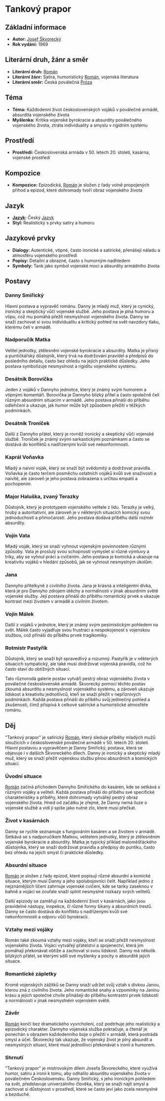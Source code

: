 # Tankový prapor

## Základní informace

- **Autor:** [Josef Škvorecký](https://cs.wikipedia.org/wiki/Josef_Škvorecký)
- **Rok vydání:** 1969

## Literární druh, žánr a směr 

- **Literární druh:** [Román](https://cs.wikipedia.org/wiki/Rom%C3%A1n)
- **Literární žánr:** Satira, humoristický [Román](Román.md), vojenská literatura
- **Literární směr:** Česká poválečná [Próza](Próza.md)

## Téma 

- **Téma:** Každodenní život československých vojáků v poválečné armádě, absurdita vojenského života
- **Myšlenka:** Kritika vojenské byrokracie a absurdity poválečného vojenského života, ztráta individuality a smyslu v rigidním systému

## Prostředí 

- **Prostředí:** Československá armáda v 50. letech 20. století, kasárna, vojenské prostředí

## Kompozice 

- **Kompozice:** Epizodická, [Román](Román.md) je složen z řady volně propojených příhod a epizod, které dohromady tvoří obraz vojenského života

## Jazyk 

- **[Jazyk](Jazyk.md):** Český [Jazyk](Jazyk.md)
- **Styl:** Realistický s prvky satiry a humoru

## Jazykové prvky 

- **Dialogy:** Autentické, vtipné, často ironické a satirické, přenášejí náladu a atmosféru vojenského prostředí
- **Popisy:** Detailní a obrazné, často s humorným nadhledem
- **Symboly:** Tank jako symbol vojenské moci a absurdity armádního života

## Postavy

### Danny Smiřický
Hlavní postava a vypravěč románu. Danny je mladý muž, který je cynický, ironický a skeptický vůči vojenské službě. Jeho postava je plná humoru a vtipu, což mu pomáhá přežít nesmyslnost vojenského života. Danny se snaží zachovat si svou individualitu a kritický pohled na svět navzdory tlaku, kterému čelí v armádě.

### Nadporučík Matka
Velitel jednotky, ztělesnění vojenské byrokracie a absurdity. Matka je přísný a puntičkářský důstojník, který trvá na dodržování pravidel a předpisů do posledního detailu, často bez ohledu na jejich praktické důsledky. Jeho postava symbolizuje nesmyslnost a rigiditu vojenského systému.

### Desátník Borovička
Jeden z vojáků v Dannyho jednotce, který je známý svým humorem a vtipnými komentáři. Borovička je Dannyho blízký přítel a často společně čelí různým absurdním situacím v armádě. Jeho postava přináší do příběhu odlehčení a ukazuje, jak humor může být způsobem přežití v těžkých podmínkách.

### Desátník Troníček
Další z Dannyho přátel, který je rovněž ironický a skeptický vůči vojenské službě. Troníček je známý svými sarkastickými poznámkami a často se dostává do konfliktů s nadřízenými kvůli své nekonformnosti.

### Kaprál Voňavka
Mladý a naivní voják, který se snaží být svědomitý a dodržovat pravidla. Voňavka je často terčem posměchu ostatních vojáků kvůli své snaživosti a naivitě, ale zároveň je jeho postava zobrazena s určitou empatií a pochopením.

### Major Haluška, zvaný Terazky
Důstojník, který je prototypem vojenského velitele z lidu. Terazky je velký, hrubý a autoritativní, ale zároveň je v některých situacích komický svou jednoduchostí a přímočarostí. Jeho postava dodává příběhu další rozměr absurdity.

### Vojín Vata
Mladý voják, který se snaží vyhnout vojenským povinnostem různými způsoby. Vata je proslulý svou schopností vymyslet si různé výmluvy a triky, aby se vyhnul práci a cvičením. Jeho postava je komická a ukazuje na kreativitu vojáků v hledání způsobů, jak se vyhnout nesmyslným úkolům.

### Jana
Dannyho přítelkyně z civilního života. Jana je krásná a inteligentní dívka, která je pro Dannyho zdrojem útěchy a normálnosti v jinak absurdním světě vojenské služby. Její postava přináší do příběhu romantický prvek a ukazuje kontrast mezi životem v armádě a civilním životem.

### Vojín Málek
Další z vojáků v jednotce, který je známý svým pesimistickým pohledem na svět. Málek často vyjadřuje svou frustraci a nespokojenost s vojenskou službou, což přináší do příběhu prvek tragikomiky.

### Rotmistr Pastyřík
Důstojník, který se snaží být spravedlivý a rozumný. Pastyřík je v některých situacích sympatický, ale také musí dodržovat vojenská pravidla, což ho často staví do obtížných situací.

Tato různorodá galerie postav vytváří pestrý obraz vojenského života v poválečné československé armádě. Škvorecký pomocí těchto postav zkoumá absurditu a nesmyslnost vojenského systému, a zároveň ukazuje lidskost a kreativitu jednotlivců, kteří se snaží přežít v nepříznivých podmínkách. Každá postava přináší do příběhu svůj jedinečný pohled a zkušenosti, čímž přispívá k celkové satirické a humoristické atmosféře románu.

## Děj

"Tankový prapor" je satirický [Román](Román.md), který sleduje příběhy mladých mužů sloužících v československé poválečné armádě v 50. letech 20. století. Hlavní postavou a vypravěčem je Danny Smiřický, postava, která se objevuje i v dalších Škvoreckého dílech. Danny je ironický a skeptický mladý muž, který se snaží přežít vojenskou službu plnou absurdních a komických situací.

### Úvodní situace

[Román](Román.md) začíná příchodem Dannyho Smiřického do kasáren, kde se setkává s různými vojáky a veliteli. Každá postava přináší do příběhu své specifické charakteristiky a příběhy, které dohromady vytvářejí pestrý obraz vojenského života. Hned od začátku je zřejmé, že Danny nemá iluze o vojenské službě a vidí ji spíše jako nutné zlo, které musí přečkat.

### Život v kasárnách

Danny se rychle seznamuje s fungováním kasáren a se životem v armádě. Setkává se s nadporučíkem Matkou, velitelem jednotky, který je ztělesněním vojenské byrokracie a absurdity. Matka je typický příklad maloměšťáckého důstojníka, který se snaží dodržovat pravidla a předpisy do puntíku, často bez ohledu na jejich smysl či praktické důsledky.

### Absurdní situace

[Román](Román.md) je složen z řady epizod, které popisují různé absurdní a komické situace, kterým musí Danny a jeho spolubojovníci čelit. Například jedno z nejznámějších líčení zahrnuje vojenské cvičení, kde se tanky zaseknou v bahně a vojáci se zoufale snaží splnit nesmyslné rozkazy svých velitelů.

Další epizody se zaměřují na každodenní život v kasárnách, jako jsou pravidelné nástupy, inspekce, či různé formy šikany a absurdních trestů. Danny se často dostává do konfliktu s nadřízenými kvůli své nekonformnosti a odporu vůči byrokracii.

### Vztahy mezi vojáky

Román také zkoumá vztahy mezi vojáky, kteří se snaží přežít nesmyslnost vojenského života. Vojáci vytvářejí přátelství a spojenectví, která jim pomáhají překonávat obtíže a zachovat si svou lidskost. Danny má několik blízkých přátel, se kterými sdílí své myšlenky a pocity o absurditě jejich situace.

### Romantické zápletky

Kromě vojenských zážitků se Danny snaží udržet svůj vztah s dívkou Janou, kterou zná z civilního života. Jeho romantické snahy a vzpomínky na Janinu krásu a jejich společné chvíle přinášejí do příběhu kontrastní prvek lidskosti a normálnosti v jinak nesmyslném vojenském světě.

### Závěr

[Román](Román.md) končí bez dramatického vyvrcholení, což podtrhuje jeho realistický a epizodický charakter. Dannyho vojenská služba pokračuje, a čtenář je ponechán s obrazem každodenního boje o přežití v armádě, která postrádá smysl a účel. Škvorecký tak ukazuje, že vojenský život je plný absurdit a nesmyslných situací, které musí jednotlivci překonávat s ironií a humorem.

### Shrnutí

"Tankový prapor" je mistrovským dílem Josefa Škvoreckého, které využívá humor, satiru a ironii k tomu, aby odhalilo absurditu vojenského života v poválečném Československu. Danny Smiřický, s jeho ironickým pohledem na svět, představuje univerzálního člověka, který se snaží najít smysl a zachovat si důstojnost v prostředí, které se často jeví jako zcela nesmyslné a bezduché.